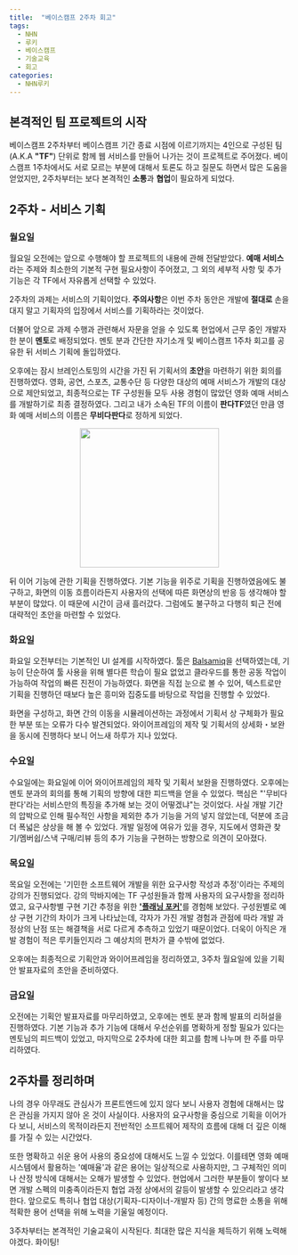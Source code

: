 ```yaml
---
title:  "베이스캠프 2주차 회고"
tags:
  - NHN
  - 루키
  - 베이스캠프
  - 기술교육
  - 회고
categories:
  - NHN루키
---
```


## 본격적인 팀 프로젝트의 시작

베이스캠프 2주차부터 베이스캠프 기간 종료 시점에 이르기까지는 4인으로 구성된 팀(A.K.A **"TF"**) 단위로 함께 웹 서비스를 만들어 나가는 것이 프로젝트로 주어졌다. 베이스캠프 1주차에서도 서로 모르는 부분에 대해서 토론도 하고 질문도 하면서 많은 도움을 얻었지만, 2주차부터는 보다 본격적인 **소통**과 **협업**이 필요하게 되었다.

## 2주차 - 서비스 기획

### 월요일

월요일 오전에는 앞으로 수행해야 할 프로젝트의 내용에 관해 전달받았다. **예매 서비스**라는 주제와 최소한의 기본적 구현 필요사항이 주어졌고, 그 외의 세부적 사항 및 추가 기능은 각 TF에서 자유롭게 선택할 수 있었다.

2주차의 과제는 서비스의 기획이었다. **주의사항**은 이번 주차 동안은 개발에 **절대로** 손을 대지 말고 기획자의 입장에서 서비스를 기획하라는 것이었다.

더불어 앞으로 과제 수행과 관련해서 자문을 얻을 수 있도록 현업에서 근무 중인 개발자 한 분이 **멘토**로 배정되었다. 멘토 분과 간단한 자기소개 및 베이스캠프 1주차 회고를 공유한 뒤 서비스 기획에 돌입하였다.

오후에는 잠시 브레인스토밍의 시간을 가진 뒤 기획서의 **초안**을 마련하기 위한 회의를 진행하였다. 영화, 공연, 스포츠, 교통수단 등 다양한 대상의 예매 서비스가 개발의 대상으로 제안되었고, 최종적으로는 TF 구성원들 모두 사용 경험이 많았던 영화 예매 서비스를 개발하기로 최종 결정하였다. 그리고 내가 소속된 TF의 이름이 **판다TF**였던 만큼 영화 예매 서비스의 이름은 **무비다판다**로 정하게 되었다.

<center><img src="https://user-images.githubusercontent.com/67428295/106252660-d6c86200-6259-11eb-9c51-920c384d2fe9.png" width="250"></center>

뒤 이어 기능에 관한 기획을 진행하였다. 기본 기능을 위주로 기획을 진행하였음에도 불구하고, 화면의 이동 흐름이라든지 사용자의 선택에 따른 화면상의 반응 등 생각해야 할 부분이 많았다. 이 때문에 시간이 금새 흘러갔다. 그럼에도 불구하고 다행히 퇴근 전에 대략적인 초안을 마련할 수 있었다.

### 화요일

화요일 오전부터는 기본적인 UI 설계를 시작하였다. 툴은 [Balsamiq](https://balsamiq.com/wireframes/)을 선택하였는데, 기능이 단순하여 툴 사용을 위해 별다른 학습이 필요 없었고 클라우드를 통한 공동 작업이 가능하여  작업의 빠른 진전이 가능하였다. 화면을 직접 눈으로 볼 수 있어, 텍스트로만 기획을 진행하던 때보다 높은 흥미와 집중도를 바탕으로 작업을 진행할 수 있었다.

화면을 구성하고, 화면 간의 이동을 시뮬레이션하는 과정에서 기획서 상 구체화가 필요한 부분 또는 오류가 다수 발견되었다. 와이어프레임의 제작 및 기획서의 상세화・보완을 동시에 진행하다 보니 어느새 하루가 지나 있었다.

### 수요일

수요일에는 화요일에 이어 와이어프레임의 제작 및 기획서 보완을 진행하였다. 오후에는 멘토 분과의 회의를 통해 기획의 방향에 대한 피드백을 얻을 수 있었다. 핵심은 "'무비다판다'라는 서비스만의 특징을 추가해 보는 것이 어떻겠냐"는 것이었다. 사실 개발 기간의 압박으로 인해 필수적인 사항을 제외한 추가 기능을 거의 넣지 않았는데, 덕분에 조금 더 폭넓은 상상을 해 볼 수 있었다. 개발 일정에 여유가 있을 경우, 지도에서 영화관 찾기/멤버쉽/스낵 구매/리뷰 등의 추가 기능을 구현하는 방향으로 의견이 모아졌다.

### 목요일

목요일 오전에는 '기민한 소프트웨어 개발을 위한 요구사항 작성과 추정'이라는 주제의 강의가 진행되었다. 강의 막바지에는 TF 구성원들과 함께 사용자의 요구사항을 정리하였고, 요구사항별 구현 기간 추정을 위한 [**'플래닝 포커'**](https://ko.wikipedia.org/wiki/%ED%94%8C%EB%9E%98%EB%8B%9D_%ED%8F%AC%EC%BB%A4)를 경험해 보았다. 구성원별로 예상 구현 기간의 차이가 크게 나타났는데, 각자가 가진 개발 경험과 관점에 따라 개발 과정상의 난점 또는 해결책을 서로 다르게 추측하고 있었기 때문이었다. 더욱이 아직은 개발 경험이 적은 루키들인지라 그 예상치의 편차가 클 수밖에 없었다.

오후에는 최종적으로 기획안과 와이어프레임을 정리하였고, 3주차 월요일에 있을 기획안 발표자료의 초안을 준비하였다.

### 금요일

오전에는 기획안 발표자료를 마무리하였고, 오후에는 멘토 분과 함께 발표의 리허설을 진행하였다. 기본 기능과 추가 기능에 대해서 우선순위를 명확하게 정할 필요가 있다는 멘토님의 피드백이 있었고, 마지막으로 2주차에 대한 회고를 함께 나누며 한 주를 마무리하였다.

## 2주차를 정리하며

나의 경우 아무래도 관심사가 프론트엔드에 있지 않다 보니 사용자 경험에 대해서는 많은 관심을 가지지 않아 온 것이 사실이다. 사용자의 요구사항을 중심으로 기획을 이어가다 보니, 서비스의 목적이라든지 전반적인 소프트웨어 제작의 흐름에 대해 더 깊은 이해를 가질 수 있는 시간었다.

또한 명확하고 쉬운 용어 사용의 중요성에 대해서도 느낄 수 있었다. 이를테면 영화 예매 시스템에서 활용하는 '예매율'과 같은 용어는 일상적으로 사용하지만, 그 구체적인 의미나 산정 방식에 대해서는 오해가 발생할 수 있었다. 현업에서 그러한 부분들이 쌓이다 보면 개발 스펙의 미충족이라든지 협업 과정 상에서의 갈등이 발생할 수 있으리라고 생각한다. 앞으로도 특히나 협업 대상(기획자-디자이너-개발자 등) 간의 명료한 소통을 위해 적확한 용어 선택을 위해 노력을 기울일 예정이다.

3주차부터는 본격적인 기술교육이 시작된다. 최대한 많은 지식을 체득하기 위해 노력해야겠다. 화이팅!


